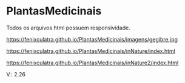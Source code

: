 # PlantasMedicinais

Todos os arquivos html possuem responsividade.

https://fenixculatra.github.io/PlantasMedicinais/imagens/gegibre.jpg

https://fenixculatra.github.io/PlantasMedicinais/inNature/index.html

https://fenixculatra.github.io/PlantasMedicinais/inNature2/index.html

V.: 2.26